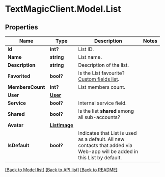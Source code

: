 # TextMagicClient.Model.List
## Properties

Name | Type | Description | Notes
------------ | ------------- | ------------- | -------------
**Id** | **int?** | List ID. | 
**Name** | **string** | List name. | 
**Description** | **string** | Description of the list. | 
**Favorited** | **bool?** | Is the List favourite? [Custom fields list](http://docs.textmagictesting.com/#operation/getFavourites). | 
**MembersCount** | **int?** | List members count. | 
**User** | [**User**](User.md) |  | 
**Service** | **bool?** | Internal service field. | 
**Shared** | **bool?** | Is the list **shared** among all sub-accounts? | 
**Avatar** | [**ListImage**](ListImage.md) |  | 
**IsDefault** | **bool?** | Indicates that List is used as a default. All new contacts that added via Web-app will be added in this List by default. | 

[[Back to Model list]](../README.md#documentation-for-models) [[Back to API list]](../README.md#documentation-for-api-endpoints) [[Back to README]](../README.md)

